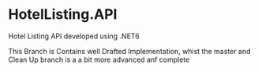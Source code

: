 # HotelListing.API
Hotel Listing API developed using .NET6

This Branch is Contains well Drafted Implementation, whist the master and Clean Up branch is a a bit more advanced anf complete
